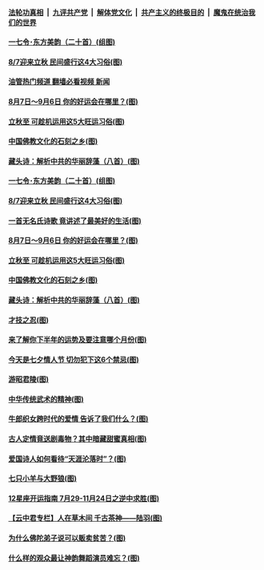 ####  [法轮功真相](../../../../basic/blob/master/README.md?t=08061601) &nbsp;|&nbsp; [九评共产党](../../../../9ping.md/blob/master/README.md?t=08061601) &nbsp;|&nbsp; [解体党文化](../../../../jtdwh.md/blob/master/README.md?t=08061601)  &nbsp;|&nbsp; [共产主义的终极目的](../../../../gczydzjmd.md/blob/master/README.md?t=08061601) &nbsp;|&nbsp; [魔鬼在统治我们的世界](../../../../mgztzwmdsj.md/blob/master/README.md?t=08061601) 

#### [一七令･东方美韵（二十首）(组图)](../pages/p7/1013324.md?t=08061601) 

#### [8/7迎来立秋 民间盛行这4大习俗(图)](../pages/p7/1013125.md?t=08061601) 

#### [油管热门频道 翻墙必看视频 新闻](http://45.76.130.85:81/youtube.html?08061601)

#### [8月7日～9月6日 你的好运会在哪里？(图)](../pages/p7/1013091.md?t=08061601) 

#### [立秋至 可趁机运用这5大旺运习俗(图)](../pages/p7/1013285.md?t=08061601) 

#### [中国佛教文化的石刻之乡(图)](../pages/p7/1013514.md?t=08061601) 

#### [藏头诗：解析中共的华丽辞藻（八首）(图)](../pages/p7/1013171.md?t=08061601) 

#### [一七令･东方美韵（二十首）(组图)](../pages/p7/1013324.md?t=08061601) 

#### [8/7迎来立秋 民间盛行这4大习俗(图)](../pages/p7/1013125.md?t=08061601) 

#### [一首无名氏诗歌 竟讲述了最美好的生活(图)](../pages/p7/1013322.md?t=08061601) 

#### [8月7日～9月6日 你的好运会在哪里？(图)](../pages/p7/1013091.md?t=08061601) 

#### [立秋至 可趁机运用这5大旺运习俗(图)](../pages/p7/1013285.md?t=08061601) 

#### [中国佛教文化的石刻之乡(图)](../pages/p7/1013514.md?t=08061601) 

#### [藏头诗：解析中共的华丽辞藻（八首）(图)](../pages/p7/1013171.md?t=08061601) 

#### [才技之忍(图)](../pages/p7/1013481.md?t=08061601) 

#### [来了解你下半年的运势及要注意哪个月份(图)](../pages/p7/1012735.md?t=08061601) 

#### [今天是七夕情人节 切勿犯下这6个禁忌(图)](../pages/p7/1013385.md?t=08061601) 

#### [游昭君陵(图)](../pages/p7/1013042.md?t=08061601) 

#### [中华传统武术的精神(图)](../pages/p7/1013199.md?t=08061601) 

#### [牛郎织女跨时代的爱情 告诉了我们什么？(图)](../pages/p7/1013386.md?t=08061601) 

#### [古人定情竟送剧毒物？其中暗藏甜蜜真相(图)](../pages/p7/998922.md?t=08061601) 

#### [爱国诗人如何看待“天涯沦落时”？(图)](../pages/p7/1013264.md?t=08061601) 

#### [七只小羊与大野狼(图)](../pages/p7/1011249.md?t=08061601) 

#### [12星座开运指南 7月29-11月24日之逆中求胜(图)](../pages/p7/1013122.md?t=08061601) 

#### [【云中君专栏】人在草木间 千古茶神——陆羽(图)](../pages/p7/1011639.md?t=08061601) 

#### [为什么佛陀弟子说可以贩卖贫苦？(图)](../pages/p7/1013195.md?t=08061601) 

#### [什么样的观众最让神韵舞蹈演员难忘？(图)](../pages/p7/1012600.md?t=08061601) 

<img src='http://gfw-breaker.win/goodnews/indexes/p7.md' width='0px' height='0px'/>
